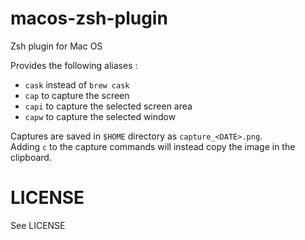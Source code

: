 # macos-zsh-plugin
Zsh plugin for Mac OS

Provides the following aliases :

  * `cask` instead of `brew cask`
  * `cap` to capture the screen
  * `capi` to capture the selected screen area
  * `capw` to capture the selected window
  
Captures are saved in `$HOME` directory as `capture_<DATE>.png`.  
Adding `c` to the capture commands will instead copy the image in the clipboard.

# LICENSE

See LICENSE
